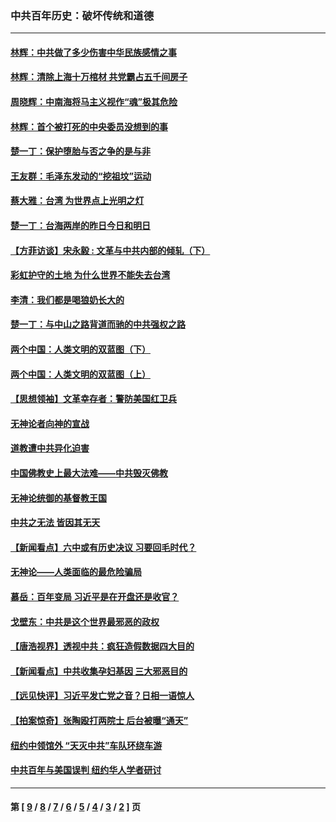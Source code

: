 ### 中共百年历史：破坏传统和道德
---
#### [林辉：中共做了多少伤害中华民族感情之事](../../pages/nf1176114/n14070968.md?09240430) 
#### [林辉：清除上海十万棺材 共党霸占五千间房子](../../pages/nf1176114/n14033735.md?09240430) 
#### [周晓辉：中南海将马主义视作“魂”极其危险](../../pages/nf1176114/n14026892.md?09240430) 
#### [林辉：首个被打死的中央委员没想到的事](../../pages/nf1176114/n13987400.md?09240430) 
#### [楚一丁：保护堕胎与否之争的是与非](../../pages/nf1176114/n13815642.md?09240430) 
#### [王友群：毛泽东发动的“挖祖坟”运动](../../pages/nf1176114/n13723639.md?09240430) 
#### [蔡大雅：台湾 为世界点上光明之灯](../../pages/nf1176114/n13531530.md?09240430) 
#### [楚一丁：台海两岸的昨日今日和明日](../../pages/nf1176114/n13531468.md?09240430) 
#### [【方菲访谈】宋永毅 : 文革与中共内部的倾轧（下）](../../pages/nf1176114/n13486836.md?09240430) 
#### [彩虹护守的土地 为什么世界不能失去台湾](../../pages/nf1176114/n13476849.md?09240430) 
#### [李清：我们都是喝狼奶长大的](../../pages/nf1176114/n13471478.md?09240430) 
#### [楚一丁：与中山之路背道而驰的中共强权之路](../../pages/nf1176114/n13437270.md?09240430) 
#### [两个中国：人类文明的双蓝图（下）](../../pages/nf1176114/n13423132.md?09240430) 
#### [两个中国：人类文明的双蓝图（上）](../../pages/nf1176114/n13422687.md?09240430) 
#### [【思想领袖】文革幸存者：警防美国红卫兵](../../pages/nf1176114/n13339289.md?09240430) 
#### [无神论者向神的宣战](../../pages/nf1176114/n13281535.md?09240430) 
#### [道教遭中共异化迫害](../../pages/nf1176114/n13281463.md?09240430) 
#### [中国佛教史上最大法难——中共毁灭佛教](../../pages/nf1176114/n13281397.md?09240430) 
#### [无神论统御的基督教王国](../../pages/nf1176114/n13281280.md?09240430) 
#### [中共之无法 皆因其无天](../../pages/nf1176114/n13281088.md?09240430) 
#### [【新闻看点】六中或有历史决议 习要回毛时代？](../../pages/nf1176114/n13222895.md?09240430) 
#### [无神论——人类面临的最危险骗局](../../pages/nf1176114/n13196137.md?09240430) 
#### [慕岳：百年变局 习近平是在开盘还是收官？](../../pages/nf1176114/n13206516.md?09240430) 
#### [戈壁东：中共是这个世界最邪恶的政权](../../pages/nf1176114/n13085641.md?09240430) 
#### [【唐浩视界】透视中共：疯狂造假数据四大目的](../../pages/nf1176114/n13080590.md?09240430) 
#### [【新闻看点】中共收集孕妇基因 三大邪恶目的](../../pages/nf1176114/n13077182.md?09240430) 
#### [【远见快评】习近平发亡党之音？日相一语惊人](../../pages/nf1176114/n13074809.md?09240430) 
#### [【拍案惊奇】张陶殴打两院士 后台被曝“通天”](../../pages/nf1176114/n13070496.md?09240430) 
#### [纽约中领馆外 “天灭中共”车队环绕车游](../../pages/nf1176114/n13070693.md?09240430) 
#### [中共百年与美国误判 纽约华人学者研讨](../../pages/nf1176114/n13067969.md?09240430) 

---
#### 第 [ [9](./9.md?09240430) / [8](./8.md?09240430) / [7](./7.md?09240430) / [6](./6.md?09240430) / [5](./5.md?09240430) / [4](./4.md?09240430) / [3](./3.md?09240430) / [2](./2.md?09240430) ] 页
